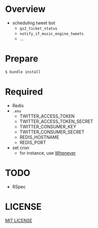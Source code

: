 # Overview
- scheduling tweet bot
    - `gs2_ticket_status`
    - `notify_if_music_engine_tweets`
    - ...

# Prepare
```bash
$ bundle install
```

# Required
- Redis
- `.env`
    - TWITTER_ACCESS_TOKEN
    - TWITTER_ACCESS_TOKEN_SECRET
    - TWITTER_CONSUMER_KEY
    - TWITTER_CONSUMER_SECRET
    - REDIS_HOSTNAME
    - REDIS_PORT
- set cron
    - for instance, use [Whenever](https://github.com/javan/whenever)

# TODO
- RSpec

# LICENSE
[MIT LICENSE](/LICENSE)
